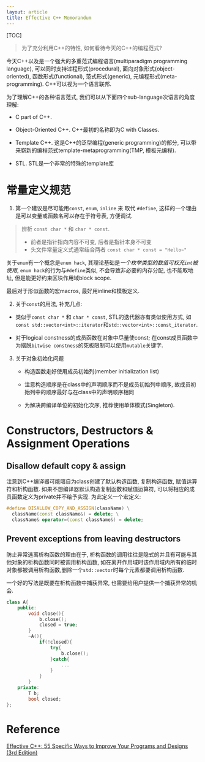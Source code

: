 ```yaml
---
layout: article 
title: Effective C++ Memorandum
---
```


[TOC]

> 为了充分利用C++的特性, 如何看待今天的C++的编程范式?

今天C++以及是一个强大的多重范式编程语言(multiparadigm programming language), 可以同时支持过程形式(procedural), 面向对象形式(object-oriented), 函数形式(functional), 范式形式(generic), 元编程形式(meta-programming). C++可以视为一个语言联邦.

为了理解C++的各种语言范式, 我们可以从下面四个sub-language次语言的角度理解:

- C part of C++. 

- Object-Oriented C++. C++最初的名称即为C with Classes.

- Template C++. 这是C++的泛型编程(generic programming)的部分, 可以带来崭新的编程范式template-metaprogramming(TMP, 模板元编程).

- STL. STL是一个非常的特殊的template库

  

# 常量定义规范

1. 第一个建议是尽可能用`const`, `enum`, `inline` 来 取代 `#define`, 这样的一个理由是可以变量或函数名可以存在于符号表, 方便调试.

> 辨析 `const char *` 和 `char * const`.
>
> - 前者是指针指向内容不可变, 后者是指针本身不可变
> - 头文件常量定义式通常结合两者 `const char * const = "Hello~"`

关于`enum`有一个概念是`enum hack`, 其理论基础是*一个枚举类型的数值可权充`int`被使用*, `enum hack`的行为与`#define`类似, 不会导致非必要的内存分配, 也不能取地址, 但是能更好约束区块作用域block scope.

最后对于形似函数的宏macros, 最好用inline和模板定义.

2. 关于`const`的用法, 补充几点:

- 类似于`const char *` 和 `char * const`, STL的迭代器亦有类似使用方式, 如`const std::vector<int>::iterator`和`std::vector<int>::const_iterator`.

- 对于logical constness的成员函数在对象中尽量使const; 在const成员函数中为摆脱`bitwise constness`的死板限制可以使用`mutable`关键字.

3. 关于对象初始化问题

   - 构造函数走好使用成员初始列(member initialization list)

   - 注意构造顺序是在class中的声明顺序而不是成员初始列中顺序, 故成员初始列中的顺序最好与在class中的声明顺序相同

   - 为解决跨编译单位的初始化次序, 推荐使用单体模式(Singleton).

     

# Constructors, Destructors & Assignment Operations

## Disallow default copy & assign

注意到C++编译器可能暗自为class创建了默认构造函数, 复制构造函数, 赋值运算符和析构函数. 如果不想编译器默认构造复制函数和赋值运算符, 可以将相应的成员函数定义为private并不给予实现. 为此定义一个宏定义:

```c++
#define DISALLOW_COPY_AND_ASSIGN(className) \
  className(const className&) = delete; \
  className& operator=(const className&) = delete;
```

## Prevent exceptions from leaving destructors

防止异常逃离析构函数的理由在于, 析构函数的调用往往是隐式的并且有可能与其他对象的析构函数同时被调用析构函数, 如在离开作用域时该作用域内所有的临时对象都被调用析构函数,删除一个`std::vector`时每个元素都要调用析构函数.

一个好的写法是既要在析构函数中捕获异常, 也需要给用户提供一个捕获异常的机会.

```c++
class A{
    public:
    	void close(){
            b.close();
            closed = true;
        }
    	~A(){
            if(!closed){
                try{
                    b.close();
                }catch{
                    ...
                }
            }
        }
    private:
    	T b;
    	bool closed;
};
```



# Reference

[Effective C++: 55 Specific Ways to Improve Your Programs and Designs (3rd Edition)](https://www.amazon.com/Effective-Specific-Improve-Programs-Designs/dp/0321334876 )